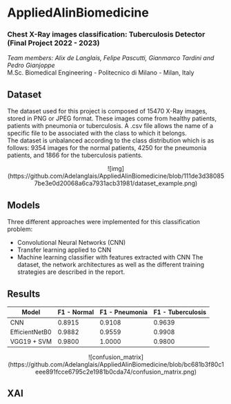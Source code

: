 # AppliedAIinBiomedicine
### Chest X-Ray images classification: Tuberculosis Detector (Final Project 2022 - 2023)
_Team members: Alix de Langlais, Felipe Pascutti, Gianmarco Tardini and Pedro Gianjoppe_  
M.Sc. Biomedical Engineering - Politecnico di Milano - Milan, Italy

## Dataset
The dataset used for this project is composed of 15470 X-Ray images, stored in PNG or JPEG format. These images come from healthy patients, patients with pneumonia or tuberculosis. A .csv file allows the name of a specific file to be associated with the class to which it belongs.  
The dataset is unbalanced according to the class distribution which is as follows: 9354 images for the normal patients, 4250 for the pneumonia patients, and 1866 for the tuberculosis patients.

<p align="center">
![img](https://github.com/Adelanglais/AppliedAIinBiomedicine/blob/111de3d380857be3e0d20068a6ca7931acb31981/dataset_example.png)
 </p>

## Models
Three different approaches were implemented for this classification problem:  
+ Convolutional Neural Networks (CNN)
+ Transfer learning applied to CNN
+ Machine learning classifier with features extracted with CNN
The dataset, the network architectures as well as the different training strategies are described in the report.

## Results

| Model          | F1 - Normal | F1 - Pneumonia | F1 - Tuberculosis |
| -------------- | ----------- | -------------- | ----------------- |
| CNN            | 0.8915      | 0.9108         | 0.9639            |
| EfficientNetB0 | 0.9882      | 0.9559         | 0.9908            |
| VGG19 + SVM    | 0.9800      | 1.0000         | 0.9800            |

<p align="center">
![confusion_matrix](https://github.com/Adelanglais/AppliedAIinBiomedicine/blob/bc681b3f80c1eee891fcce6795c2e1981b0cda74/confusion_matrix.png)
</p>

## XAI
